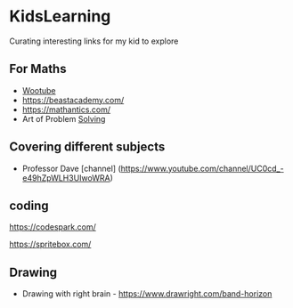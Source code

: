 # KidsLearning
Curating interesting links for my kid to explore

## For Maths

- [Wootube](https://www.youtube.com/channel/UCq0EGvLTyy-LLT1oUSO_0FQ)
- https://beastacademy.com/
- https://mathantics.com/
- Art of Problem [Solving](https://artofproblemsolving.com/)

## Covering different subjects

- Professor Dave [channel] (https://www.youtube.com/channel/UC0cd_-e49hZpWLH3UIwoWRA)


## coding
https://codespark.com/

https://spritebox.com/


## Drawing 

- Drawing with right brain - https://www.drawright.com/band-horizon
